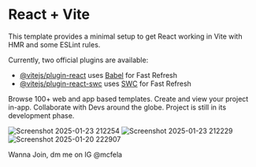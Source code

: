 # React + Vite

This template provides a minimal setup to get React working in Vite with HMR and some ESLint rules.

Currently, two official plugins are available:

- [@vitejs/plugin-react](https://github.com/vitejs/vite-plugin-react/blob/main/packages/plugin-react/README.md) uses [Babel](https://babeljs.io/) for Fast Refresh
- [@vitejs/plugin-react-swc](https://github.com/vitejs/vite-plugin-react-swc) uses [SWC](https://swc.rs/) for Fast Refresh

Browse 100+ web and app based templates. Create and view your project in-app. Collaborate with Devs around the globe. Project is still in its development phase.

![Screenshot 2025-01-23 212254](https://github.com/user-attachments/assets/25499ef3-573c-4657-9f42-b47219b77e79)
![Screenshot 2025-01-23 212229](https://github.com/user-attachments/assets/11277063-7c69-494d-91e5-bd96ab672fa1)
![Screenshot 2025-01-20 222907](https://github.com/user-attachments/assets/848fabee-feda-4c8e-8587-0bbae25aae51)

Wanna Join, dm me on IG @mcfela
